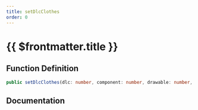```yaml
---
title: setDlcClothes
order: 0
---
```


# {{ $frontmatter.title }}

## Function Definition

```ts
public setDlcClothes(dlc: number, component: number, drawable: number, texture: number, palette?: number): void;
```

## Documentation

<!--@include: ./parts/setDlcClothes.md-->
